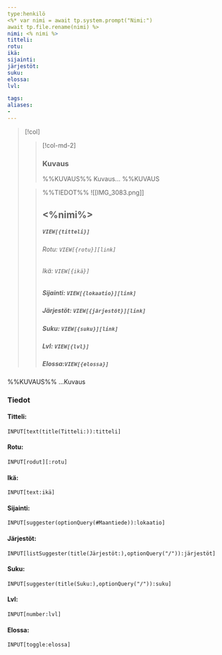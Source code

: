 ```yaml
---
type:henkilö
<%* var nimi = await tp.system.prompt("Nimi:")
await tp.file.rename(nimi) %> 
nimi: <% nimi %>
titteli:
rotu: 
ikä: 
sijainti: 
järjestöt: 
suku:
elossa: 
lvl: 

tags:
aliases:
- 
---
```

>[!col]
>>[!col-md-2]
>>### Kuvaus
>>%%KUVAUS%%
>>Kuvaus...
>>%%KUVAUS
>
>>%%TIEDOT%%
>>![[IMG_3083.png]]
>> ## <%nimi%>
>>##### *`VIEW[{titteli}]`*
>>###### Rotu: `VIEW[{rotu}][link]`
>>###### Ikä: `VIEW[{ikä}]`
>>##### Sijainti: `VIEW[{lokaatio}][link]`
>>##### Järjestöt: `VIEW[{järjestöt}][link]`
>>##### Suku: `VIEW[{suku}][link]`
>>##### Lvl: `VIEW[{lvl}]`
>>##### Elossa:`VIEW[{elossa}]`

%%KUVAUS%%
...Kuvaus


### Tiedot
#### Titteli: 
`INPUT[text(title(Titteli:)):titteli]`
#### Rotu:
`INPUT[rodut][:rotu]`
#### Ikä:
`INPUT[text:ikä]`
#### Sijainti:
`INPUT[suggester(optionQuery(#Maantiede)):lokaatio]`
#### Järjestöt:
```meta-bind
INPUT[listSuggester(title(Järjestöt:),optionQuery("/")):järjestöt]
```
#### Suku:
`INPUT[suggester(title(Suku:),optionQuery("/")):suku]`
#### Lvl:
`INPUT[number:lvl]`
#### Elossa:
`INPUT[toggle:elossa]`







